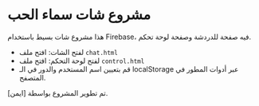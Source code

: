 # مشروع شات سماء الحب 

هذا مشروع شات بسيط باستخدام Firebase، فيه صفحة للدردشة وصفحة لوحة تحكم.

- لفتح الشات: افتح ملف `chat.html`  
- لفتح لوحة التحكم: افتح ملف `control.html`  
- قم بتعيين اسم المستخدم والدور في الـ localStorage عبر أدوات المطور في المتصفح.

تم تطوير المشروع بواسطة [ايمن].
